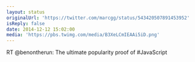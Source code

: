 ```yaml
---
layout: status
originalUrl: 'https://twitter.com/marcgg/status/543420507891453952'
isReply: false
date: 2014-12-12 15:02:00
media: 'https://pbs.twimg.com/media/B3XeLCmIEAAi5iD.png'
---
```


RT @benontherun: The ultimate popularity proof of #JavaScript 
